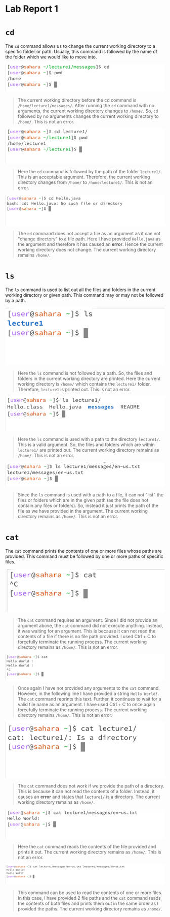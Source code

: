 # Lab Report 1


# `cd`

The `cd` command allows us to change the current working directory to a specific folder or path. Usually, this command is followed by the name of the folder which we would like to move into. 


![Image](cd_blank.png)
 > The current working directory before the cd command is `/home/lecture1/messages/`. After running the `cd` command with no arguments, the current working directory changes to `/home/`. So, `cd` followed by no arguments changes the current working directory to `/home/`. This is not an error.


![Image](cd_folder.png)
> Here the `cd` command is followed by the path of the folder `lecture1/`. This is an acceptable argument. Therefore, the current working directory changes from `/home/` to `/home/lecture1/`. This is not an error.


![Image](cd_file.png)
> The `cd` command does not accept a file as an argument as it can not "change directory" to a file path. Here I have provided `Hello.java` as the argument and therefore it has caused an **error**. Hence the current working directory does not change. The current working directory remains `/home/`.


# `ls`

The `ls` command is used to list out all the files and folders in the current working directory or given path. This command may or may not be followed by a path. 


![Image](ls_blank.png)
> Here the `ls` command is not followed by a path. So, the files and folders in the current working directory are printed. Here the current working directory is `/home/` which contains the `lecture1/` folder. Therefore, `lecture1` is printed out. This is not an error.


![Image](ls_folder.png)
> Here the `ls` command is used with a path to the directory `lecture1/`. This is a valid argument. So, the files and folders which are within `lecture1/` are printed out. The current working directory remains as `/home/`. This is not an error.


![Image](ls_file.png)
> Since the `ls` command is used with a path to a file, it can not "list" the files or folders which are in the given path (as the file does not contain any files or folders). So, instead it just prints the path of the file as we have provided in the argument. The current working directory remains as `/home/`. This is not an error.



# `cat`

The `cat` command prints the contents of one or more files whose paths are provided. This command must be followed by one or more paths of specific files.


![Image](cat_blank.png)
> The `cat` command requires an argument. Since I did not provide an argument above, the `cat` command did not execute anything. Instead, it was waiting for an argument. This is because it can not read the contents of a file if there is no file path provided. I used Ctrl + C to forcefully terminate the running process. The current working directory remains as `/home/`. This is not an error.

![Image](cat_text.png)
> Once again I have not provided any arguments to the `cat` command. However, in the following line I have provided a string `Hello World!`. The `cat` command reprints this text. Further, it continues to wait for a valid file name as an argument. I have used Ctrl + C to once again forcefully terminate the running process. The current working directory remains `/home/`. This is not an error.


![Image](cat_folder.png)
> The `cat` command does not work if we provide the path of a directory. This is because it can not read the contents of a folder. Instead, it causes an **error** and states that `lecture1/` is a directory. The current working directory remains as `/home/`.


![Image](cat_file.png)
> Here the `cat` command reads the contents of the file provided and prints it out. The current working directory remains as `/home/`. This is not an error.


![Image](cat_file2.png)
> This command can be used to read the contents of one or more files. In this case, I have provided 2 file paths and the `cat` command reads the contents of both files and prints them out in the same order as I provided the paths. The current working directory remains as `/home/`.


